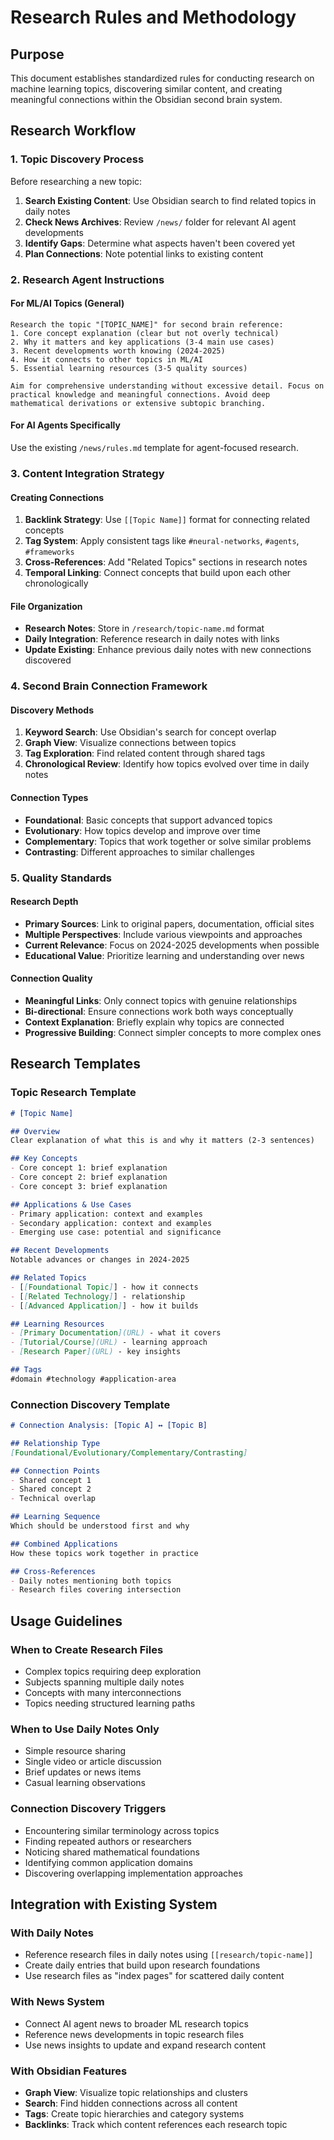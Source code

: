 # Research Rules and Methodology

## Purpose
This document establishes standardized rules for conducting research on machine learning topics, discovering similar content, and creating meaningful connections within the Obsidian second brain system.

## Research Workflow

### 1. Topic Discovery Process
Before researching a new topic:
1. **Search Existing Content**: Use Obsidian search to find related topics in daily notes
2. **Check News Archives**: Review `/news/` folder for relevant AI agent developments
3. **Identify Gaps**: Determine what aspects haven't been covered yet
4. **Plan Connections**: Note potential links to existing content

### 2. Research Agent Instructions

#### For ML/AI Topics (General)
```
Research the topic "[TOPIC_NAME]" for second brain reference:
1. Core concept explanation (clear but not overly technical)
2. Why it matters and key applications (3-4 main use cases)
3. Recent developments worth knowing (2024-2025)
4. How it connects to other topics in ML/AI
5. Essential learning resources (3-5 quality sources)

Aim for comprehensive understanding without excessive detail. Focus on practical knowledge and meaningful connections. Avoid deep mathematical derivations or extensive subtopic branching.
```

#### For AI Agents Specifically
Use the existing `/news/rules.md` template for agent-focused research.

### 3. Content Integration Strategy

#### Creating Connections
1. **Backlink Strategy**: Use `[[Topic Name]]` format for connecting related concepts
2. **Tag System**: Apply consistent tags like `#neural-networks`, `#agents`, `#frameworks`
3. **Cross-References**: Add "Related Topics" sections in research notes
4. **Temporal Linking**: Connect concepts that build upon each other chronologically

#### File Organization
- **Research Notes**: Store in `/research/topic-name.md` format
- **Daily Integration**: Reference research in daily notes with links
- **Update Existing**: Enhance previous daily notes with new connections discovered

### 4. Second Brain Connection Framework

#### Discovery Methods
1. **Keyword Search**: Use Obsidian's search for concept overlap
2. **Graph View**: Visualize connections between topics
3. **Tag Exploration**: Find related content through shared tags
4. **Chronological Review**: Identify how topics evolved over time in daily notes

#### Connection Types
- **Foundational**: Basic concepts that support advanced topics
- **Evolutionary**: How topics develop and improve over time
- **Complementary**: Topics that work together or solve similar problems
- **Contrasting**: Different approaches to similar challenges

### 5. Quality Standards

#### Research Depth
- **Primary Sources**: Link to original papers, documentation, official sites
- **Multiple Perspectives**: Include various viewpoints and approaches
- **Current Relevance**: Focus on 2024-2025 developments when possible
- **Educational Value**: Prioritize learning and understanding over news

#### Connection Quality
- **Meaningful Links**: Only connect topics with genuine relationships
- **Bi-directional**: Ensure connections work both ways conceptually
- **Context Explanation**: Briefly explain why topics are connected
- **Progressive Building**: Connect simpler concepts to more complex ones

## Research Templates

### Topic Research Template
```markdown
# [Topic Name]

## Overview
Clear explanation of what this is and why it matters (2-3 sentences)

## Key Concepts
- Core concept 1: brief explanation
- Core concept 2: brief explanation
- Core concept 3: brief explanation

## Applications & Use Cases
- Primary application: context and examples
- Secondary application: context and examples
- Emerging use case: potential and significance

## Recent Developments
Notable advances or changes in 2024-2025

## Related Topics
- [[Foundational Topic]] - how it connects
- [[Related Technology]] - relationship
- [[Advanced Application]] - how it builds

## Learning Resources
- [Primary Documentation](URL) - what it covers
- [Tutorial/Course](URL) - learning approach
- [Research Paper](URL) - key insights

## Tags
#domain #technology #application-area
```

### Connection Discovery Template
```markdown
# Connection Analysis: [Topic A] ↔ [Topic B]

## Relationship Type
[Foundational/Evolutionary/Complementary/Contrasting]

## Connection Points
- Shared concept 1
- Shared concept 2
- Technical overlap

## Learning Sequence
Which should be understood first and why

## Combined Applications
How these topics work together in practice

## Cross-References
- Daily notes mentioning both topics
- Research files covering intersection
```

## Usage Guidelines

### When to Create Research Files
- Complex topics requiring deep exploration
- Subjects spanning multiple daily notes
- Concepts with many interconnections
- Topics needing structured learning paths

### When to Use Daily Notes Only
- Simple resource sharing
- Single video or article discussion
- Brief updates or news items
- Casual learning observations

### Connection Discovery Triggers
- Encountering similar terminology across topics
- Finding repeated authors or researchers
- Noticing shared mathematical foundations
- Identifying common application domains
- Discovering overlapping implementation approaches

## Integration with Existing System

### With Daily Notes
- Reference research files in daily notes using `[[research/topic-name]]`
- Create daily entries that build upon research foundations
- Use research files as "index pages" for scattered daily content

### With News System
- Connect AI agent news to broader ML research topics
- Reference news developments in topic research files
- Use news insights to update and expand research content

### With Obsidian Features
- **Graph View**: Visualize topic relationships and clusters
- **Search**: Find hidden connections across all content
- **Tags**: Create topic hierarchies and category systems
- **Backlinks**: Track which content references each research topic